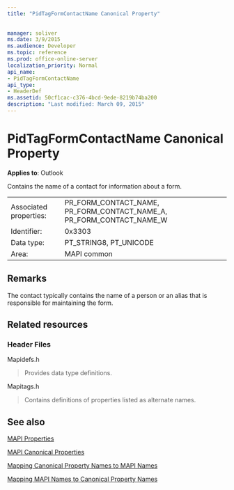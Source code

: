 ```yaml
---
title: "PidTagFormContactName Canonical Property"
 
 
manager: soliver
ms.date: 3/9/2015
ms.audience: Developer
ms.topic: reference
ms.prod: office-online-server
localization_priority: Normal
api_name:
- PidTagFormContactName
api_type:
- HeaderDef
ms.assetid: 50cf1cac-c376-4bcd-9ede-8219b74ba200
description: "Last modified: March 09, 2015"
---
```


# PidTagFormContactName Canonical Property

  
  
**Applies to**: Outlook 
  
Contains the name of a contact for information about a form. 
  
|||
|:-----|:-----|
|Associated properties:  <br/> |PR_FORM_CONTACT_NAME, PR_FORM_CONTACT_NAME_A, PR_FORM_CONTACT_NAME_W  <br/> |
|Identifier:  <br/> |0x3303  <br/> |
|Data type:  <br/> |PT_STRING8, PT_UNICODE  <br/> |
|Area:  <br/> |MAPI common  <br/> |
   
## Remarks

The contact typically contains the name of a person or an alias that is responsible for maintaining the form. 
  
## Related resources

### Header Files

Mapidefs.h
  
> Provides data type definitions.
    
Mapitags.h
  
> Contains definitions of properties listed as alternate names.
    
## See also



[MAPI Properties](mapi-properties.md)
  
[MAPI Canonical Properties](mapi-canonical-properties.md)
  
[Mapping Canonical Property Names to MAPI Names](mapping-canonical-property-names-to-mapi-names.md)
  
[Mapping MAPI Names to Canonical Property Names](mapping-mapi-names-to-canonical-property-names.md)

